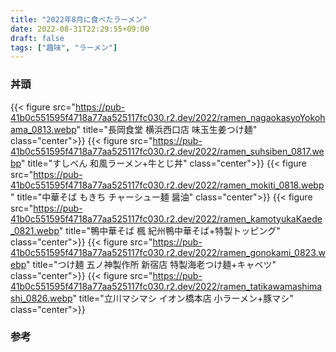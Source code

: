 ```yaml
---
title: "2022年8月に食べたラーメン"
date: 2022-08-31T22:29:55+09:00
draft: false
tags: ["趣味", "ラーメン"]
---
```

### 丼頭

{{< figure src="https://pub-41b0c551595f4718a77aa525117fc030.r2.dev/2022/ramen_nagaokasyoYokohama_0813.webp" title="長岡食堂 横浜西口店 味玉生姜つけ麺" class="center">}}
{{< figure src="https://pub-41b0c551595f4718a77aa525117fc030.r2.dev/2022/ramen_suhsiben_0817.webp" title="すしべん 和風ラーメン+牛とじ丼" class="center">}}
{{< figure src="https://pub-41b0c551595f4718a77aa525117fc030.r2.dev/2022/ramen_mokiti_0818.webp" title="中華そば もきち チャーシュー麺 醤油" class="center">}}
{{< figure src="https://pub-41b0c551595f4718a77aa525117fc030.r2.dev/2022/ramen_kamotyukaKaede_0821.webp" title="鴨中華そば 楓 紀州鴨中華そば+特製トッピング" class="center">}}
{{< figure src="https://pub-41b0c551595f4718a77aa525117fc030.r2.dev/2022/ramen_gonokami_0823.webp" title="つけ麺 五ノ神製作所 新宿店 特製海老つけ麺+キャベツ" class="center">}}
{{< figure src="https://pub-41b0c551595f4718a77aa525117fc030.r2.dev/2022/ramen_tatikawamashimashi_0826.webp" title="立川マシマシ イオン橋本店 小ラーメン+豚マシ" class="center">}}

### 参考
<div class="iframely-embed"><div class="iframely-responsive" style="height: 140px; padding-bottom: 0;"><a href="https://tabelog.com/kanagawa/A1401/A140101/14085433/" data-iframely-url="//iframely.net/9FZYN1A"></a></div></div><script async src="//iframely.net/embed.js"></script>
<div class="iframely-embed"><div class="iframely-responsive" style="height: 140px; padding-bottom: 0;"><a href="https://tabelog.com/ishikawa/A1701/A170102/17010918/" data-iframely-url="//iframely.net/TvYAXkz"></a></div></div><script async src="//iframely.net/embed.js"></script>
<div class="iframely-embed"><div class="iframely-responsive" style="height: 140px; padding-bottom: 0;"><a href="https://tabelog.com/ishikawa/A1701/A170101/17001510/" data-iframely-url="//iframely.net/CSI8fhB"></a></div></div><script async src="//iframely.net/embed.js"></script>
<div class="iframely-embed"><div class="iframely-responsive" style="height: 140px; padding-bottom: 0;"><a href="https://tabelog.com/tokyo/A1329/A132904/13261010/" data-iframely-url="//iframely.net/iI8UEvs"></a></div></div><script async src="//iframely.net/embed.js"></script>
<div class="iframely-embed"><div class="iframely-responsive" style="height: 140px; padding-bottom: 0;"><a href="https://tabelog.com/tokyo/A1304/A130401/13120708/" data-iframely-url="//iframely.net/jQXmSXg"></a></div></div><script async src="//iframely.net/embed.js"></script>
<div class="iframely-embed"><div class="iframely-responsive" style="height: 140px; padding-bottom: 0;"><a href="https://tabelog.com/kanagawa/A1407/A140701/14087487/" data-iframely-url="//iframely.net/KJZzqTH"></a></div></div><script async src="//iframely.net/embed.js"></script>
